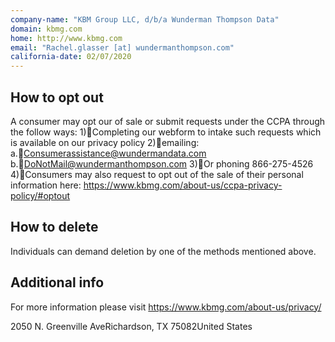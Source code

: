 ```yaml
---
company-name: "KBM Group LLC, d/b/a Wunderman Thompson Data"
domain: kbmg.com
home: http://www.kbmg.com
email: "Rachel.glasser [at] wundermanthompson.com"
california-date: 02/07/2020
---
```

## How to opt out


A consumer may opt our of sale or submit requests under the CCPA through the follow ways:
1)Completing our webform to intake such requests which is available on our privacy policy
2)emailing:
a.Consumerassistance@wundermandata.com
b.DoNotMail@wundermanthompson.com
3)Or phoning 866-275-4526
4)Consumers may also request to opt out of the sale of their personal information here: https://www.kbmg.com/about-us/ccpa-privacy-policy/#optout

## How to delete


Individuals can demand deletion by one of the methods mentioned above.

## Additional info


For more information please visit https://www.kbmg.com/about-us/privacy/

2050 N. Greenville AveRichardson, TX 75082United States













